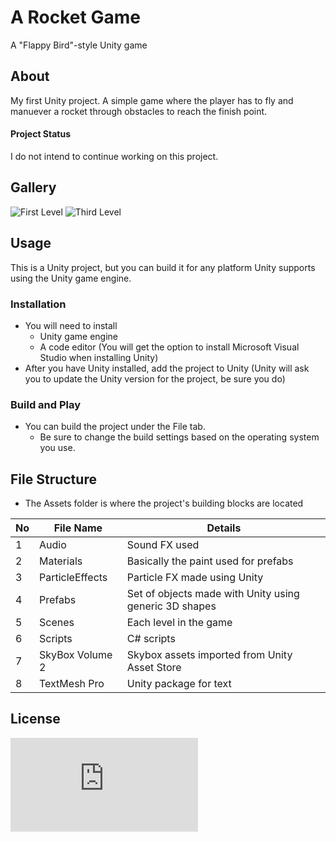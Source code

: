 # A Rocket Game
 A "Flappy Bird"-style Unity game
## About
My first Unity project. A simple game where the player has to fly and manuever a rocket through obstacles to reach the finish point.
#### Project Status
I do not intend to continue working on this project. 
## Gallery

![First Level](https://github.com/danielkhuu/RocketGame/blob/master/Images/RocketGameSC00.PNG?raw=true)
![Third Level](https://github.com/danielkhuu/RocketGame/blob/master/Images/RocketGameSC01.PNG?raw=true)

## Usage
This is a Unity project, but you can build it for any platform Unity supports using the Unity game engine.
### Installation
* You will need to install 
   * Unity game engine 
   * A code editor (You will get the option to install Microsoft Visual Studio when installing Unity)
* After you have Unity installed, add the project to Unity (Unity will ask you to update the Unity version for the project, be sure you do)
### Build and Play
* You can build the project under the File tab. 
   * Be sure to change the build settings based on the operating system you use.
## File Structure
- The Assets folder is where the project's building blocks are located

| No | File Name | Details 
|----|------------|-------|
| 1  | Audio | Sound FX used
| 2  | Materials | Basically the paint used for prefabs
| 3  | ParticleEffects | Particle FX made using Unity
| 4  | Prefabs | Set of objects made with Unity using generic 3D shapes
| 5  | Scenes | Each level in the game
| 6  | Scripts | C# scripts 
| 7  | SkyBox Volume 2 | Skybox assets imported from Unity Asset Store
| 8  | TextMesh Pro | Unity package for text

## License
![License](https://github.com/danielkhuu/ProjectRocket/blob/master/LICENSE.txt)

